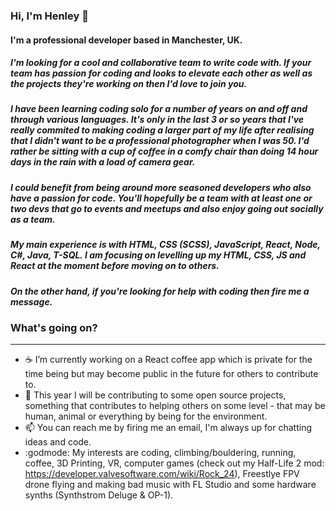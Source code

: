 ### Hi, I'm Henley 👋

#### I'm a professional developer based in Manchester, UK.

##### I'm looking for a cool and collaborative team to write code with. If your team has passion for coding and looks to elevate each other as well as the projects they're working on then I'd love to join you.

##### I have been learning coding solo for a number of years on and off and through various languages. It's only in the last 3 or so years that I've really commited to making coding a larger part of my life after realising that I didn't want to be a professional photographer when I was 50. I'd rather be sitting with a cup of coffee in a comfy chair than doing 14 hour days in the rain with a load of camera gear.  

##### I could benefit from being around more seasoned developers who also have a passion for code. You'll hopefully be a team with at least one or two devs that go to events and meetups and also enjoy going out socially as a team.

##### My main experience is with HTML, CSS (SCSS), JavaScript, React, Node, C#, Java, T-SQL. I am focusing on levelling up my HTML, CSS, JS and React at the moment before moving on to others.

##### On the other hand, if you're looking for help with coding then fire me a message.

### What's going on?
---
-  :coffee: I’m currently working on a React coffee app which is private for the time being but may become public in the future for others to contribute to.
- 👯 This year I will be contributing to some open source projects, something that contributes to helping others on some level - that may be human, animal or everything by being for the environment.
- 📫 You can reach me by firing me an email, I'm always up for chatting ideas and code.
- :godmode: My interests are coding, climbing/bouldering, running, coffee, 3D Printing, VR, computer games (check out my Half-Life 2 mod: https://developer.valvesoftware.com/wiki/Rock_24), Freestlye FPV drone flying and making bad music with FL Studio and some hardware synths 
(Synthstrom Deluge & OP-1). 

<!--
**henleyb/henleyb** is a ✨ _special_ ✨ repository because its `README.md` (this file) appears on your GitHub profile.

Here are some ideas to get you started:

- 🔭 I’m currently working on ...
- 🌱 I’m currently learning ...
- 👯 I’m looking to collaborate on ...
- 🤔 I’m looking for help with ...
- 💬 Ask me about ...
- 📫 How to reach me: ...
- 😄 Pronouns: ...
- ⚡ Fun fact: ...
-->

